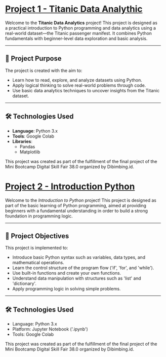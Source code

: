 # [Project 1 - Titanic Data Analythic](https://github.com/gandin25/Titanic-Data-Analythic/blob/main/Titanic_Data_Analythic_assignment_Ganesha.ipynb)
Welcome to the **Titanic Data Analytics** project! This project is designed as a practical introduction to Python programming and data analytics using a real-world dataset—the Titanic passenger manifest. It combines Python fundamentals with beginner-level data exploration and basic analysis.

---

## 🎯 Project Purpose

The project is created with the aim to:

- Learn how to read, explore, and analyze datasets using Python.
- Apply logical thinking to solve real-world problems through code.
- Use basic data analytics techniques to uncover insights from the Titanic dataset.

---

## 🛠️ Technologies Used

- **Language**: Python 3.x  
- **Tools**: Google Colab  
- **Libraries**:
  - Pandas
  - Matplotlib 

This project was created as part of the fulfillment of the final project of the Mini Bootcamp Digital Skill Fair 38.0 organized by Dibimbing.id.

# [Project 2 - Introduction Python](https://github.com/gandin25/Titanic-Data-Analythic/blob/main/Ganesha_Putra_Syarifudin_introduction_python.ipynb)
Welcome to the *Introduction to Python* project! This project is designed as part of the basic learning of Python programming, aimed at providing beginners with a fundamental understanding in order to build a strong foundation in programming logic.

---

## 🎯 Project Objectives

This project is implemented to:

- Introduce basic Python syntax such as variables, data types, and mathematical operations.
- Learn the control structure of the program flow ('if', 'for', and 'while').
- Use built-in functions and create your own functions.
- Understand data manipulation with structures such as 'list' and 'dictionary'.
- Apply programming logic in solving simple problems.

--- 

## 🛠️ Technologies Used 
- Language: Python 3.x
- Platform: Jupyter Notebook ('.ipynb')
- Tools: Google Colab

This project was created as part of the fulfillment of the final project of the Mini Bootcamp Digital Skill Fair 38.0 organized by Dibimbing.id.
